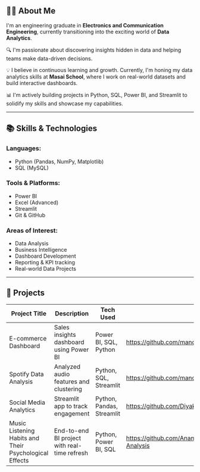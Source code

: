 ## 👨‍💻 About Me

I'm an engineering graduate in **Electronics and Communication Engineering**, currently transitioning into the exciting world of **Data Analytics**.

🔍 I'm passionate about discovering insights hidden in data and helping teams make data-driven decisions.

💡 I believe in continuous learning and growth. Currently, I'm honing my data analytics skills at **Masai School**, where I work on real-world datasets and build interactive dashboards.

📊 I'm actively building projects in Python, SQL, Power BI, and Streamlit to solidify my skills and showcase my capabilities.

---

## 📚 Skills & Technologies

### Languages:
- Python (Pandas, NumPy, Matplotlib)
- SQL (MySQL)

### Tools & Platforms:
- Power BI
- Excel (Advanced)
- Streamlit
- Git & GitHub

### Areas of Interest:
- Data Analysis
- Business Intelligence
- Dashboard Development
- Reporting & KPI tracking
- Real-world Data Projects

---
## 🚀 Projects

| Project Title | Description | Tech Used | Link |
|---------------|-------------|-----------|------|
| E-commerce Dashboard | Sales insights dashboard using Power BI | Power BI, SQL, Python | https://github.com/manobrath2002/Sales_analytics_project |
| Spotify Data Analysis | Analyzed audio features and clustering | Python, SQL, Streamlit | https://github.com/manobrath2002/Spotify_data_analytics_Project |
| Social Media Analytics | Streamlit app to track engagement | Python, Pandas, Streamlit | https://github.com/Diyakataria09/Time-Wasters_on_Social_media |
| Music Listening Habits and Their Psychological Effects | End-to-end BI project with real-time refresh | Python, Power BI, SQL | https://github.com/Anand99Nair/MxM.H.-Survey-Results-Analysis |

